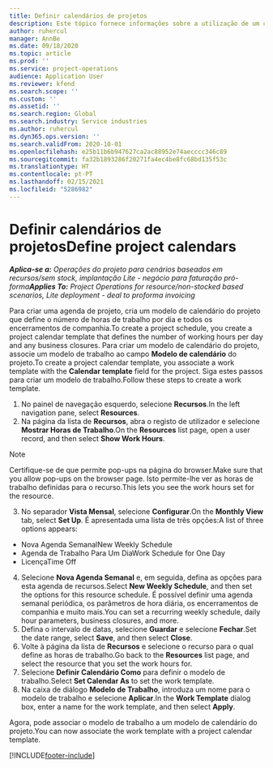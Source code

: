 ```yaml
---
title: Definir calendários de projetos
description: Este tópico fornece informações sobre a utilização de um calendário de projeto para monitorizar o cronograma do projeto.
author: ruhercul
manager: AnnBe
ms.date: 09/18/2020
ms.topic: article
ms.prod: ''
ms.service: project-operations
audience: Application User
ms.reviewer: kfend
ms.search.scope: ''
ms.custom: ''
ms.assetid: ''
ms.search.region: Global
ms.search.industry: Service industries
ms.author: ruhercul
ms.dyn365.ops.version: ''
ms.search.validFrom: 2020-10-01
ms.openlocfilehash: e25b11b6b947627ca2ac88952e74aecccc346c89
ms.sourcegitcommit: fa32b1893286f20271fa4ec4be8fc68bd135f53c
ms.translationtype: HT
ms.contentlocale: pt-PT
ms.lasthandoff: 02/15/2021
ms.locfileid: "5286982"
---
```

# <a name="define-project-calendars"></a><span data-ttu-id="625f4-103">Definir calendários de projetos</span><span class="sxs-lookup"><span data-stu-id="625f4-103">Define project calendars</span></span>

<span data-ttu-id="625f4-104">_**Aplica-se a:** Operações do projeto para cenários baseados em recursos/sem stock, implantação Lite - negócio para faturação pró-forma_</span><span class="sxs-lookup"><span data-stu-id="625f4-104">_**Applies To:** Project Operations for resource/non-stocked based scenarios, Lite deployment - deal to proforma invoicing_</span></span>

<span data-ttu-id="625f4-105">Para criar uma agenda de projeto, cria um modelo de calendário do projeto que define o número de horas de trabalho por dia e todos os encerramentos de companhia.</span><span class="sxs-lookup"><span data-stu-id="625f4-105">To create a project schedule, you create a project calendar template that defines the number of working hours per day and any business closures.</span></span> <span data-ttu-id="625f4-106">Para criar um modelo de calendário do projeto, associe um modelo de trabalho ao campo **Modelo de calendário** do projeto.</span><span class="sxs-lookup"><span data-stu-id="625f4-106">To create a project calendar template, you associate a work template with the **Calendar template** field for the project.</span></span> <span data-ttu-id="625f4-107">Siga estes passos para criar um modelo de trabalho.</span><span class="sxs-lookup"><span data-stu-id="625f4-107">Follow these steps to create a work template.</span></span>

1. <span data-ttu-id="625f4-108">No painel de navegação esquerdo, selecione **Recursos**.</span><span class="sxs-lookup"><span data-stu-id="625f4-108">In the left navigation pane, select **Resources**.</span></span> 
2. <span data-ttu-id="625f4-109">Na página da lista de **Recursos**, abra o registo de utilizador e selecione **Mostrar Horas de Trabalho**.</span><span class="sxs-lookup"><span data-stu-id="625f4-109">On the **Resources** list page, open a user record, and then select **Show Work Hours**.</span></span>

  > [!NOTE]
  > <span data-ttu-id="625f4-110">Certifique-se de que permite pop-ups na página do browser.</span><span class="sxs-lookup"><span data-stu-id="625f4-110">Make sure that you allow pop-ups on the browser page.</span></span> <span data-ttu-id="625f4-111">Isto permite-lhe ver as horas de trabalho definidas para o recurso.</span><span class="sxs-lookup"><span data-stu-id="625f4-111">This lets you see the work hours set for the resource.</span></span>
  
3. <span data-ttu-id="625f4-112">No separador **Vista Mensal**, selecione **Configurar**.</span><span class="sxs-lookup"><span data-stu-id="625f4-112">On the **Monthly View** tab, select **Set Up**.</span></span> <span data-ttu-id="625f4-113">É apresentada uma lista de três opções:</span><span class="sxs-lookup"><span data-stu-id="625f4-113">A list of three options appears:</span></span> 

  - <span data-ttu-id="625f4-114">Nova Agenda Semanal</span><span class="sxs-lookup"><span data-stu-id="625f4-114">New Weekly Schedule</span></span>
  - <span data-ttu-id="625f4-115">Agenda de Trabalho Para Um Dia</span><span class="sxs-lookup"><span data-stu-id="625f4-115">Work Schedule for One Day</span></span>
  - <span data-ttu-id="625f4-116">Licença</span><span class="sxs-lookup"><span data-stu-id="625f4-116">Time Off</span></span>

4. <span data-ttu-id="625f4-117">Selecione **Nova Agenda Semanal** e, em seguida, defina as opções para esta agenda de recursos.</span><span class="sxs-lookup"><span data-stu-id="625f4-117">Select **New Weekly Schedule**, and then set the options for this resource schedule.</span></span> <span data-ttu-id="625f4-118">É possível definir uma agenda semanal periódica, os parâmetros de hora diária, os encerramentos de companhia e muito mais.</span><span class="sxs-lookup"><span data-stu-id="625f4-118">You can set a recurring weekly schedule, daily hour parameters, business closures, and more.</span></span>
5. <span data-ttu-id="625f4-119">Defina o intervalo de datas, selecione **Guardar** e selecione **Fechar**.</span><span class="sxs-lookup"><span data-stu-id="625f4-119">Set the date range, select **Save**, and then select **Close**.</span></span> 
6. <span data-ttu-id="625f4-120">Volte à página da lista de **Recursos** e selecione o recurso para o qual define as horas de trabalho.</span><span class="sxs-lookup"><span data-stu-id="625f4-120">Go back to the **Resources** list page, and select the resource that you set the work hours for.</span></span> 
7. <span data-ttu-id="625f4-121">Selecione **Definir Calendário Como** para definir o modelo de trabalho.</span><span class="sxs-lookup"><span data-stu-id="625f4-121">Select **Set Calendar As** to set the work template.</span></span> 
8. <span data-ttu-id="625f4-122">Na caixa de diálogo **Modelo de Trabalho**, introduza um nome para o modelo de trabalho e selecione **Aplicar**.</span><span class="sxs-lookup"><span data-stu-id="625f4-122">In the **Work Template** dialog box, enter a name for the work template, and then select **Apply**.</span></span> 

<span data-ttu-id="625f4-123">Agora, pode associar o modelo de trabalho a um modelo de calendário do projeto.</span><span class="sxs-lookup"><span data-stu-id="625f4-123">You can now associate the work template with a project calendar template.</span></span>


[!INCLUDE[footer-include](../includes/footer-banner.md)]